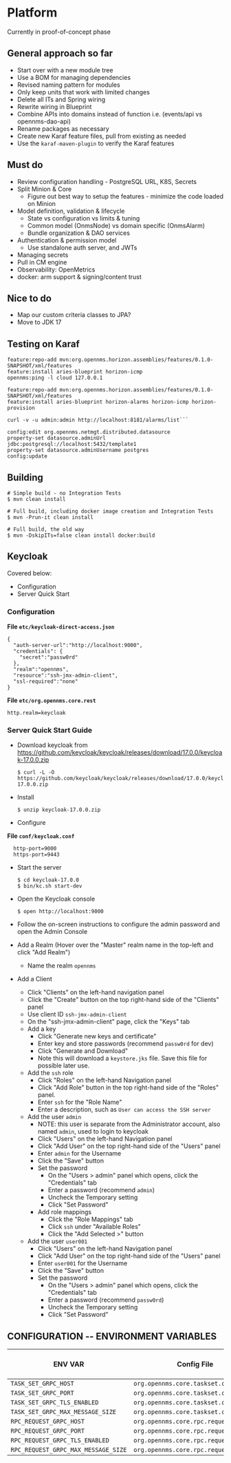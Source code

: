 # Platform

Currently in proof-of-concept phase

## General approach so far

* Start over with a new module tree
* Use a BOM for managing dependencies
* Revised naming pattern for modules
* Only keep units that work with limited changes
* Delete all ITs and Spring wiring
* Rewrite wiring in Blueprint
* Combine APIs into domains instead of function i.e. (events/api vs opennms-dao-api)
* Rename packages as necessary
* Create new Karaf feature files, pull from existing as needed
* Use the `karaf-maven-plugin` to verify the Karaf features

## Must do

* Review configuration handling - PostgreSQL URL, K8S, Secrets
* Split Minion & Core
    * Figure out best way to setup the features - minimize the code loaded on Minion
* Model definition, validation & lifecycle
    * State vs configuration vs limits & tuning
    * Common model (OnmsNode) vs domain specific (OnmsAlarm)
    * Bundle organization & DAO services
* Authentication & permission model
    * Use standalone auth server, and JWTs
* Managing secrets
* Pull in CM engine
* Observability: OpenMetrics
* docker: arm support & signing/content trust


## Nice to do

* Map our custom criteria classes to JPA?
* Move to JDK 17

## Testing on Karaf

```
feature:repo-add mvn:org.opennms.horizon.assemblies/features/0.1.0-SNAPSHOT/xml/features
feature:install aries-blueprint horizon-icmp
opennms:ping -l cloud 127.0.0.1
```

```
feature:repo-add mvn:org.opennms.horizon.assemblies/features/0.1.0-SNAPSHOT/xml/features
feature:install aries-blueprint horizon-alarms horizon-icmp horizon-provision
```

```
curl -v -u admin:admin http://localhost:8181/alarms/list```
```

```
config:edit org.opennms.netmgt.distributed.datasource
property-set datasource.adminUrl jdbc:postgresql://localhost:5432/template1
property-set datasource.adminUsername postgres
config:update
```

## Building

    # Simple build - no Integration Tests
    $ mvn clean install

    # Full build, including docker image creation and Integration Tests
    $ mvn -Prun-it clean install

    # Full build, the old way
    $ mvn -DskipITs=false clean install docker:build


## Keycloak

Covered below:
* Configuration
* Server Quick Start

### Configuration

**File `etc/keycloak-direct-access.json`**

```
{
  "auth-server-url":"http://localhost:9000",
  "credentials": {
    "secret":"passw0rd"
  },
  "realm":"opennms",
  "resource":"ssh-jmx-admin-client",
  "ssl-required":"none"
}
```

**File `etc/org.opennms.core.rest`**

```
http.realm=keycloak
```


### Server Quick Start Guide

* Download keycloak from https://github.com/keycloak/keycloak/releases/download/17.0.0/keycloak-17.0.0.zip

      $ curl -L -O https://github.com/keycloak/keycloak/releases/download/17.0.0/keycloak-17.0.0.zip

* Install

      $ unzip keycloak-17.0.0.zip

* Configure

**File `conf/keycloak.conf`**

      http-port=9000
      https-port=9443

* Start the server

      $ cd keycloak-17.0.0
      $ bin/kc.sh start-dev

* Open the Keycloak console

      $ open http://localhost:9000

* Follow the on-screen instructions to configure the admin password and open the Admin Console

* Add a Realm (Hover over the "Master" realm name in the top-left and click "Add Realm")

  * Name the realm `opennms`

* Add a Client

  * Click "Clients" on the left-hand navigation panel
  * Click the "Create" button on the top right-hand side of the "Clients" panel
  * Use client ID `ssh-jmx-admin-client`
  * On the "ssh-jmx-admin-client" page, click the "Keys" tab
  * Add a key
    * Click "Generate new keys and certificate"
    * Enter key and store passwords (recommend `passw0rd` for dev)
    * Click "Generate and Download"
    * Note this will download a `keystore.jks` file. Save this file for possible later use.
  * Add the `ssh` role
    * Click "Roles" on the left-hand Navigation panel
    * Click "Add Role" button in the top right-hand side of the "Roles" panel.
    * Enter `ssh` for the "Role Name"
    * Enter a description, such as `User can access the SSH server`
  * Add the user `admin`
    * NOTE: this user is separate from the Administrator account, also named `admin`, used to login to keycloak
    * Click "Users" on the left-hand Navigation panel
    * Click "Add User" on the top right-hand side of the "Users" panel
    * Enter `admin` for the Username
    * Click the "Save" button
    * Set the password
      * On the "Users > admin" panel which opens, click the "Credentials" tab
      * Enter a password (recommend `admin`)
      * Uncheck the Temporary setting
      * Click "Set Password"
    * Add role mappings
      * Click the "Role Mappings" tab
      * Click `ssh` under "Available Roles"
      * Click the "Add Selected >" button
  * Add the user `user001`
    * Click "Users" on the left-hand Navigation panel
    * Click "Add User" on the top right-hand side of the "Users" panel
    * Enter `user001` for the Username
    * Click the "Save" button
    * Set the password
      * On the "Users > admin" panel which opens, click the "Credentials" tab
      * Enter a password (recommend `passw0rd`)
      * Uncheck the Temporary setting
      * Click "Set Password"

## CONFIGURATION -- ENVIRONMENT VARIABLES

| ENV VAR | Config File | Config Property Name | Default |
| ------- | ----------- | -------------------- | ------- |
| ``TASK_SET_GRPC_HOST`` | ``org.opennms.core.taskset.client`` | ``host`` | ``localhost`` |
| ``TASK_SET_GRPC_PORT`` | ``org.opennms.core.taskset.client`` | ``port`` | ``8991`` |
| ``TASK_SET_GRPC_TLS_ENABLED`` | ``org.opennms.core.taskset.client`` | ``tlsEnabled`` | ``false`` |
| ``TASK_SET_GRPC_MAX_MESSAGE_SIZE`` | ``org.opennms.core.taskset.client`` | ``maxMessageSize`` | ``10485760`` |
| ``RPC_REQUEST_GRPC_HOST`` | ``org.opennms.core.rpc.request.client`` | ``host`` | ``localhost`` |
| ``RPC_REQUEST_GRPC_PORT`` | ``org.opennms.core.rpc.request.client`` | ``port`` | ``8991`` |
| ``RPC_REQUEST_GRPC_TLS_ENABLED`` | ``org.opennms.core.rpc.request.client`` | ``tlsEnabled`` | ``false`` |
| ``RPC_REQUEST_GRPC_MAX_MESSAGE_SIZE`` | ``org.opennms.core.rpc.request.client`` | ``maxMessageSize`` | ``10485760`` |
